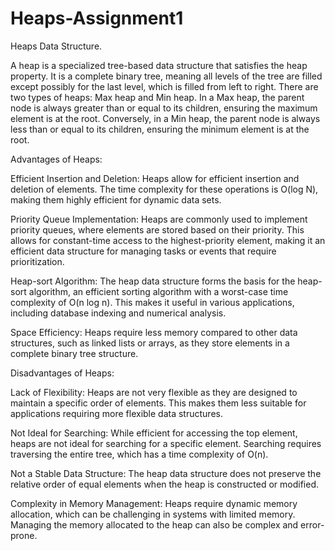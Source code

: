 # Heaps-Assignment1
Heaps Data Structure.

A heap is a specialized tree-based data structure that satisfies the heap property. It is a complete binary tree, meaning all levels of the tree are filled except possibly for the last level, which is filled from left to right. There are two types of heaps: Max heap and Min heap. In a Max heap, the parent node is always greater than or equal to its children, ensuring the maximum element is at the root. Conversely, in a Min heap, the parent node is always less than or equal to its children, ensuring the minimum element is at the root.

Advantages of Heaps:

Efficient Insertion and Deletion: Heaps allow for efficient insertion and deletion of elements. The time complexity for these operations is O(log N), making them highly efficient for dynamic data sets.

Priority Queue Implementation: Heaps are commonly used to implement priority queues, where elements are stored based on their priority. This allows for constant-time access to the highest-priority element, making it an efficient data structure for managing tasks or events that require prioritization.

Heap-sort Algorithm: The heap data structure forms the basis for the heap-sort algorithm, an efficient sorting algorithm with a worst-case time complexity of O(n log n). This makes it useful in various applications, including database indexing and numerical analysis.

Space Efficiency: Heaps require less memory compared to other data structures, such as linked lists or arrays, as they store elements in a complete binary tree structure.





Disadvantages of Heaps:

Lack of Flexibility: Heaps are not very flexible as they are designed to maintain a specific order of elements. This makes them less suitable for applications requiring more flexible data structures.

Not Ideal for Searching: While efficient for accessing the top element, heaps are not ideal for searching for a specific element. Searching requires traversing the entire tree, which has a time complexity of O(n).

Not a Stable Data Structure: The heap data structure does not preserve the relative order of equal elements when the heap is constructed or modified.

Complexity in Memory Management: Heaps require dynamic memory allocation, which can be challenging in systems with limited memory. Managing the memory allocated to the heap can also be complex and error-prone.

